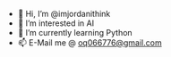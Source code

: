 - 👋 Hi, I’m @imjordanithink
- 👀 I’m interested in AI
- 🌱 I’m currently learning Python
- 📫 E-Mail me @ oq066776@gmail.com

<!---
imjordanithink/imjordanithink is a ✨ special ✨ repository because its `README.md` (this file) appears on your GitHub profile.
You can click the Preview link to take a look at your changes.
--->
